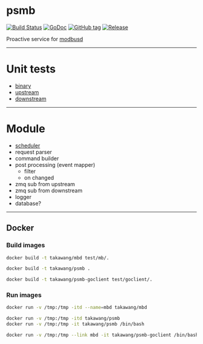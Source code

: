 # psmb
[![Build Status](https://travis-ci.org/taka-wang/psmb.svg?branch=dev)](https://travis-ci.org/taka-wang/psmb)
[![GoDoc](https://godoc.org/github.com/taka-wang/psmb?status.svg)](http://godoc.org/github.com/taka-wang/psmb)
[![GitHub tag](https://img.shields.io/github/tag/taka-wang/psmb.svg)](https://github.com/taka-wang/psmb/tags) 
[![Release](https://img.shields.io/github/release/taka-wang/psmb.svg)](https://github.com/taka-wang/psmb/releases/latest)


Proactive service for [modbusd](https://github.com/taka-wang/modbusd)

---

# Unit tests

- [binary](binary_test.go)
- [upstream](upstream_test.go)
- [downstream](downstream_test.go)

---

# Module
- [scheduler](https://github.com/taka-wang/gocron)
- request parser
- command builder
- post processing (event mapper)
    - filter
    - on changed
- zmq sub from upstream
- zmq sub from downstream
- logger
- database?

---
## Docker 

### Build images
```bash
docker build -t takawang/mbd test/mb/.

docker build -t takawang/psmb .

docker build -t takawang/psmb-goclient test/goclient/.

```

### Run images
```bash
docker run -v /tmp:/tmp -itd --name=mbd takawang/mbd 

docker run -v /tmp:/tmp -itd takawang/psmb
docker run -v /tmp:/tmp -it takawang/psmb /bin/bash

docker run -v /tmp:/tmp --link mbd -it takawang/psmb-goclient /bin/bash

```
